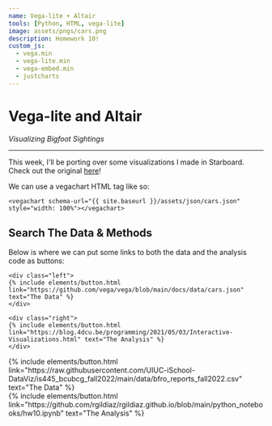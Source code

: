```yaml
---
name: Vega-lite + Altair
tools: [Python, HTML, vega-lite]
image: assets/pngs/cars.png
description: Homework 10!
custom_js:
  - vega.min
  - vega-lite.min
  - vega-embed.min
  - justcharts
---
```



# Vega-lite and Altair
_Visualizing Bigfoot Sightings_

---

This week, I'll be porting over some visualizations I made in Starboard. Check out the original [here](https://starboard.gg/nb/nzlt018
)!

We can use a vegachart HTML tag like so:

```
<vegachart schema-url="{{ site.baseurl }}/assets/json/cars.json" style="width: 100%"></vegachart>
```

<vegachart schema-url="{{ site.baseurl }}/assets/json/cars.json" style="width: 100%"></vegachart>


## Search The Data & Methods

Below is where we can put some links to both the data and the analysis code as buttons:

```
<div class="left">
{% include elements/button.html link="https://github.com/vega/vega/blob/main/docs/data/cars.json" text="The Data" %}
</div>

<div class="right">
{% include elements/button.html link="https://blog.4dcu.be/programming/2021/05/03/Interactive-Visualizations.html" text="The Analysis" %}
</div>
```

<!-- these are written in a combo of html and liquid --> 

<div class="left">
{% include elements/button.html link="https://raw.githubusercontent.com/UIUC-iSchool-DataViz/is445_bcubcg_fall2022/main/data/bfro_reports_fall2022.csv" text="The Data" %}
</div>

<div class="right">
{% include elements/button.html link="https://github.com/rgildiaz/rgildiaz.github.io/blob/main/python_notebooks/hw10.ipynb" text="The Analysis" %}
</div>